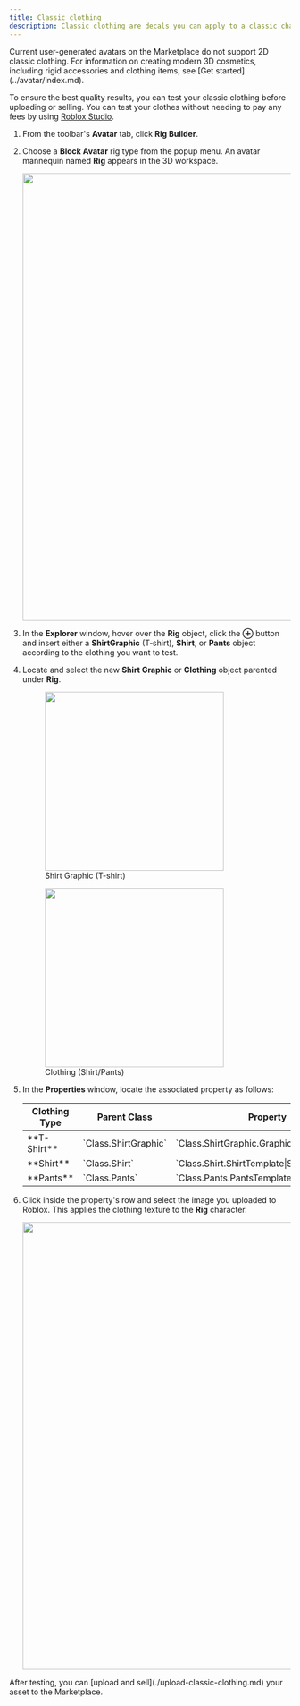 ```yaml
---
title: Classic clothing
description: Classic clothing are decals you can apply to a classic character model's surface. You can create classic clothing items on Roblox and upload them to the Marketplace.
---
```


<Alert severity="warning">
Current user-generated avatars on the Marketplace do not support 2D classic clothing. For information on creating modern 3D cosmetics, including rigid accessories and clothing items, see [Get started](../avatar/index.md).
</Alert>

To ensure the best quality results, you can test your classic clothing before uploading or selling. You can test your clothes without needing to pay any fees by using [Roblox Studio](../studio/setup.md).

1. From the toolbar's **Avatar** tab, click **Rig Builder**.
2. Choose a **Block Avatar** rig type from the popup menu. An avatar mannequin named **Rig** appears in the 3D workspace.

   <img src="../assets/accessories/classic-clothing/Block-Avatar-Default.jpg" width="800" />

3. In the **Explorer** window, hover over the **Rig** object, click the **&CirclePlus;** button and insert either a **ShirtGraphic** (T‑shirt), **Shirt**, or **Pants** object according to the clothing you want to test.

4. Locate and select the new **Shirt Graphic** or **Clothing** object parented under **Rig**.

   <Grid container spacing={3}>
   <Grid item>
	 <figure>
	 <img src="../assets/studio/explorer/Rig-Shirt-Graphic.png" width="320" />
	 <figcaption>Shirt Graphic (T-shirt)</figcaption>
	 </figure>
	 </Grid>
	 <Grid item>
	 <figure>
	 <img src="../assets/studio/explorer/Rig-Clothing.png" width="320" />
	 <figcaption>Clothing (Shirt/Pants)</figcaption>
	 </figure>
	 </Grid>
	 </Grid>

5. In the **Properties** window, locate the associated property as follows:

	 <table>
	 <thead>
	 <tr>
	   <th>Clothing Type</th>
	   <th>Parent Class</th>
	   <th>Property</th>
	 </tr>
	 </thead>
	 <tbody>
	 <tr>
	   <td>**T-Shirt**</td>
	   <td>`Class.ShirtGraphic`</td>
	   <td>`Class.ShirtGraphic.Graphic|Graphic`</td>
	 </tr>
	 <tr>
	   <td>**Shirt**</td>
	   <td>`Class.Shirt`</td>
	   <td>`Class.Shirt.ShirtTemplate|ShirtTemplate`</td>
	 </tr>
	 <tr>
	   <td>**Pants**</td>
	   <td>`Class.Pants`</td>
	   <td>`Class.Pants.PantsTemplate|PantsTemplate`</td>
	 </tr>
	 </tbody>
	 </table>

6. Click inside the property's row and select the image you uploaded to Roblox. This applies the clothing texture to the **Rig** character.

   <img src="../assets/accessories/classic-clothing/Block-Avatar-Dressed.jpg" width="800" />

<Alert severity="success">
After testing, you can [upload and sell](./upload-classic-clothing.md) your asset to the Marketplace.
</Alert>

